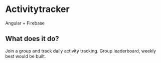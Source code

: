 # Activitytracker

Angular + Firebase

## What does it do?

Join a group and track daily activity tracking. Group leaderboard, weekly best would be built.
